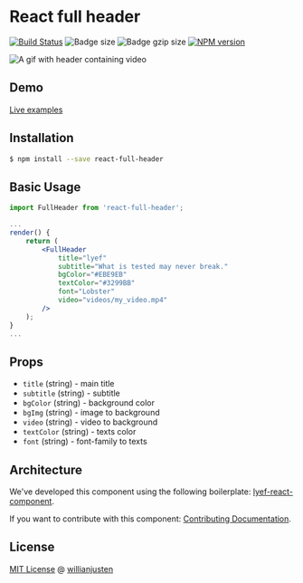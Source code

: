 # React full header
[![Build Status](https://travis-ci.org/willianjusten/react-full-header.svg?branch=master)](https://travis-ci.org/willianjusten/react-full-header)
![Badge size](https://badge-size.herokuapp.com/willianjusten/react-full-header/master/dist/Main.min.js.svg)
![Badge gzip size](https://badge-size.herokuapp.com/willianjusten/react-full-header/master/dist/Main.min.js.svg?compression=gzip)
[![NPM version](https://badge-me.herokuapp.com/api/npm/react-full-header.png)](http://badges.enytc.com/for/npm/react-full-header)

![A gif with header containing video](https://media.giphy.com/media/l0MYPKsMPCK0YNFvy/giphy.gif)

## Demo

[Live examples](https://willianjusten.github.io/react-full-header)

## Installation

```sh
$ npm install --save react-full-header
```

## Basic Usage

```jsx
import FullHeader from 'react-full-header';

...
render() {
    return (
        <FullHeader
            title="lyef"
            subtitle="What is tested may never break."
            bgColor="#EBE9EB"
            textColor="#3299BB"
            font="Lobster"
            video="videos/my_video.mp4"
        />
    );
}
...
```

## Props

- `title` (string) - main title
- `subtitle` (string) - subtitle
- `bgColor` (string) - background color
- `bgImg` (string) - image to background
- `video` (string) - video to background
- `textColor` (string) - texts color
- `font` (string) - font-family to texts

## Architecture

We've developed this component using the following boilerplate:
[lyef-react-component](https://github.com/lyeft/lyef-react-component).

If you want to contribute with this component:
[Contributing Documentation](https://github.com/willianjusten/react-full-header/blob/master/CONTRIBUTING.md).

## License

[MIT License](https://github.com/willianjusten/react-full-header/blob/master/LICENSE.md) @ [willianjusten](https://willianjusten.com.br/)
